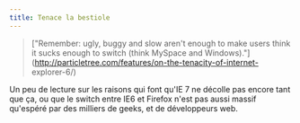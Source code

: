 ```yaml
---
title: Tenace la bestiole
---
```


> ["Remember: ugly, buggy and slow aren't enough to make users think it sucks
enough to switch (think MySpace and
Windows)."](http://particletree.com/features/on-the-tenacity-of-internet-
explorer-6/)

Un peu de lecture sur les raisons qui font qu'IE 7 ne décolle pas encore tant
que ça, ou que le switch entre IE6 et Firefox n'est pas aussi massif qu'espéré
par des milliers de geeks, et de développeurs web.

